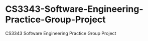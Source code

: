 # CS3343-Software-Engineering-Practice-Group-Project
CS3343 Software Engineering Practice Group Project

